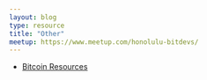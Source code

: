 ```yaml
---
layout: blog
type: resource
title: "Other"
meetup: https://www.meetup.com/honolulu-bitdevs/
---
```


- [Bitcoin Resources](https://bitcoin-resources.com/)
